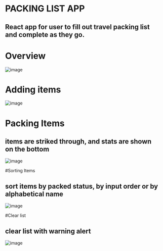 # PACKING LIST APP

## React app for user to fill out travel packing list and complete as they go.

# Overview
![image](https://github.com/anthonykameka/Packing-List-App/assets/89666837/33f31e51-da73-4edd-88f7-d4455e7831de)

# Adding items
![image](https://github.com/anthonykameka/Packing-List-App/assets/89666837/923cbeb5-e0a7-4281-9369-ba893fdeceb2)

# Packing Items 
## items are striked through, and stats are shown on the bottom

![image](https://github.com/anthonykameka/Packing-List-App/assets/89666837/3231f372-2010-4209-aef8-6f2e14365887)

#Sorting Items
## sort items by packed status, by input order or by alphabetical name

![image](https://github.com/anthonykameka/Packing-List-App/assets/89666837/c31f255e-42b1-47ea-adc2-a468751ca238)

#Clear list
## clear list with warning alert

![image](https://github.com/anthonykameka/Packing-List-App/assets/89666837/5ba73e2e-9d42-4529-b0ea-412e5a96715a)

